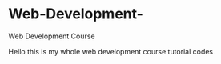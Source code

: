 # Web-Development-
Web Development Course

Hello this is my whole web development course tutorial codes

